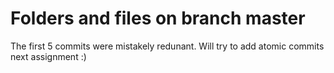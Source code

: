 # Folders and files on branch master
The first 5 commits were mistakely redunant.
Will try to add atomic commits next assignment :)
